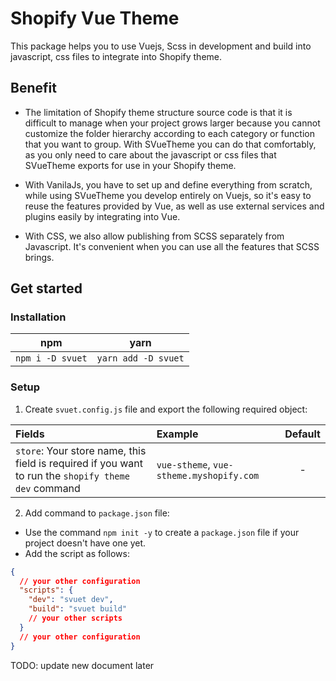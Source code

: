 # Shopify Vue Theme


This package helps you to use Vuejs, Scss in development and build into javascript, css files to integrate into Shopify theme.

## Benefit

- The limitation of Shopify theme structure source code is that it is difficult to manage when your project grows larger because you cannot customize the folder hierarchy according to each category or function that you want to group. With SVueTheme you can do that comfortably, as you only need to care about the javascript or css files that SVueTheme exports for use in your Shopify theme.

- With VanilaJs, you have to set up and define everything from scratch, while using SVueTheme you develop entirely on Vuejs, so it's easy to reuse the features provided by Vue, as well as use external services and plugins easily by integrating into Vue.

- With CSS, we also allow publishing from SCSS separately from Javascript. It's convenient when you can use all the features that SCSS brings.

## Get started
### Installation

|npm|yarn|
|:---:|:---:|
|`npm i -D svuet`|`yarn add -D svuet`|

### Setup

1. Create `svuet.config.js` file and export the following required object:

| Fields | Example | Default |
|:---|:---|:---:|
| `store`: Your store name, this field is required if you want to run the `shopify theme dev` command | `vue-stheme`, `vue-stheme.myshopify.com` | - |

2. Add command to `package.json` file:

- Use the command `npm init -y` to create a `package.json` file if your project doesn't have one yet.
- Add the script as follows:
```json
{
  // your other configuration
  "scripts": {
    "dev": "svuet dev",
    "build": "svuet build"
    // your other scripts
  }
  // your other configuration
}
```

TODO: update new document later
